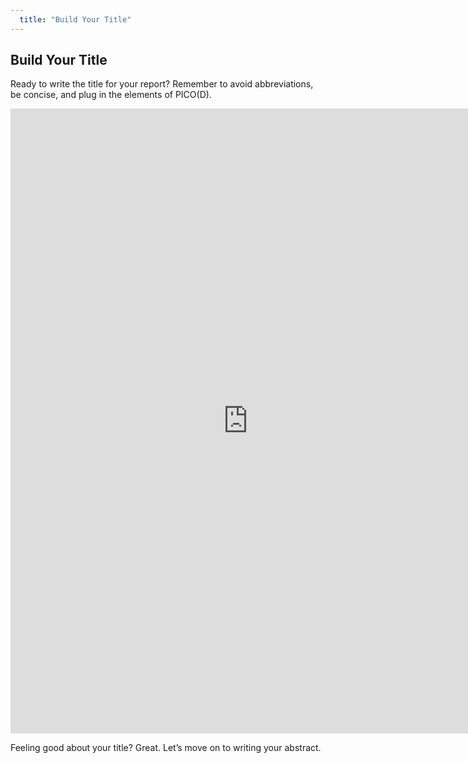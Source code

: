 ```yaml
---
  title: "Build Your Title"
---
```


## Build Your Title

Ready to write the title for your report? Remember to avoid abbreviations, be concise, and plug in the elements of PICO(D).

<iframe src="https://docs.google.com/forms/d/e/1FAIpQLScqrRAKkLqr8_iVFOpsbMun0He6p0MfEkq5-Gu4Gp7Dxg5NVg/viewform?usp=sf_link" width="760" height="1000" frameborder="0" marginheight="0" marginwidth="0">Loading...</iframe>

Feeling good about your title? Great. Let’s move on to writing your abstract.
